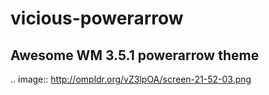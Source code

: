 vicious-powerarrow
==================

Awesome WM 3.5.1 powerarrow theme
---------
.. image:: http://ompldr.org/vZ3lpOA/screen-21-52-03.png
